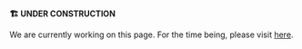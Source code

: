 **🏗️ UNDER CONSTRUCTION**

We are currently working on this page. For the time being, please visit [here](https://sites.google.com/view/ahmadfakhri-portfolio).